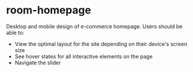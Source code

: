 # room-homepage

Desktop and mobile design of e-commerce homepage.
Users should be able to:
- View the optimal layout for the site depending on their device's screen size
- See hover states for all interactive elements on the page
- Navigate the slider

